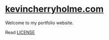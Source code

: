 # [kevincherryholme.com](http://kevincherryholme.com)

Welcome to my portfolio website.

Read [LICENSE](https://github.com/cherryholme7/portfolio-website/blob/master/LICENSE) 